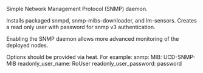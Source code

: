 Simple Network Management Protocol (SNMP) daemon.

Installs packaged snmpd, snmp-mibs-downloader, and lm-sensors. Creates a
read only user with password for snmp v3 authentication.

Enabling the SNMP daemon allows more advanced monitoring of the deployed nodes.


Options should be provided via heat. For example:
    snmp:
        MIB: UCD-SNMP-MIB
        readonly_user_name: RoUser
        readonly_user_password: password
